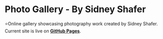 # Photo Gallery - By Sidney Shafer

⭐Online gallery showcasing photography work created by Sidney Shafer. Current site is live on **[GitHub Pages](https://sidneyshafer.github.io/photo-gallery/)**.